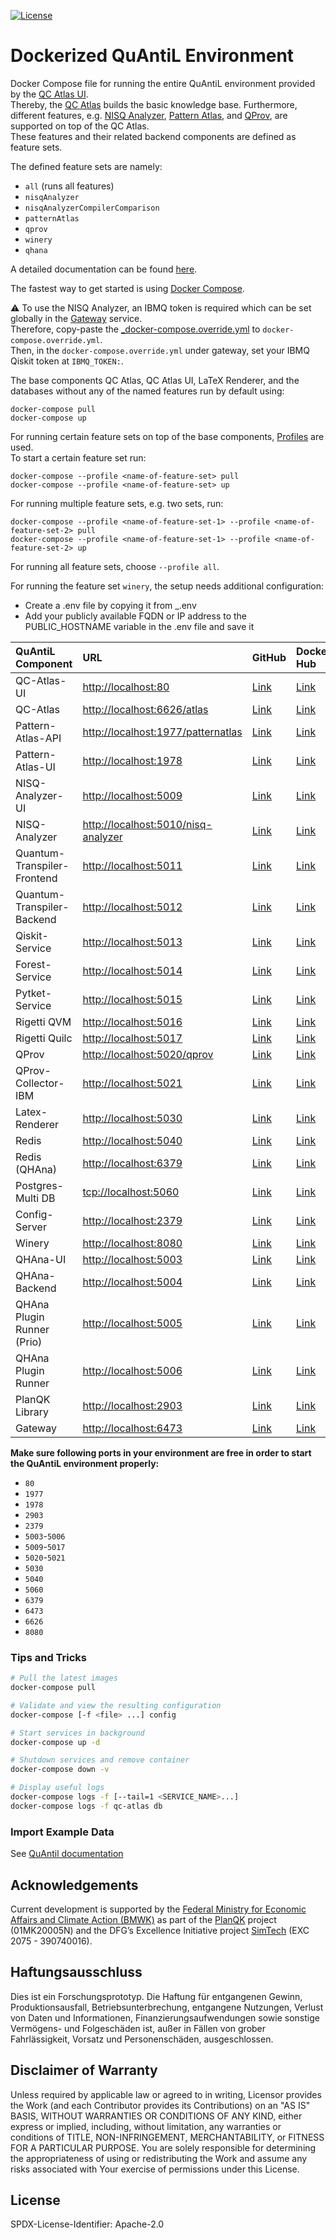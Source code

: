[![License](https://img.shields.io/badge/License-Apache%202.0-blue.svg)](https://opensource.org/licenses/Apache-2.0)

# Dockerized QuAntiL Environment

Docker Compose file for running the entire QuAntiL environment provided by the [QC Atlas UI](https://github.com/UST-QuAntiL/qc-atlas-ui).  
Thereby, the [QC Atlas](https://github.com/UST-QuAntiL/qc-atlas) builds the basic knowledge base.
Furthermore, different features, e.g. [NISQ Analyzer](https://github.com/UST-QuAntiL/nisq-analyzer), [Pattern Atlas](https://github.com/PatternAtlas/pattern-atlas-api), and [QProv](https://github.com/UST-QuAntiL/qprov), are supported on top of the QC Atlas.  
These features and their related backend components are defined as feature sets.  

The defined feature sets are namely:  
- `all` (runs all features)
- `nisqAnalyzer`
- `nisqAnalyzerCompilerComparison`
- `patternAtlas`
- `qprov`
- `winery`
- `qhana`

A detailed documentation can be found [here](https://quantil.readthedocs.io/en/latest/).  

The fastest way to get started is using [Docker Compose](https://docs.docker.com/compose/).

:warning: To use the NISQ Analyzer, an IBMQ token is required which can be set globally in the [Gateway](https://github.com/UST-QuAntiL/Gateway) service.  
Therefore, copy-paste the [_docker-compose.override.yml](./docker-compose.override.yml) to `docker-compose.override.yml`.  
Then, in the `docker-compose.override.yml` under gateway, set your IBMQ Qiskit token at `IBMQ_TOKEN:`.


The base components QC Atlas, QC Atlas UI, LaTeX Renderer, and the databases without any of the named features run by default using:
  ```shell
  docker-compose pull
  docker-compose up
  ```
For running certain feature sets on top of the base components, [Profiles](https://docs.docker.com/compose/profiles/) are used.  
To start a certain feature set run:
  ```shell
  docker-compose --profile <name-of-feature-set> pull
  docker-compose --profile <name-of-feature-set> up
  ```

For running multiple feature sets, e.g. two sets, run:
  ```shell
  docker-compose --profile <name-of-feature-set-1> --profile <name-of-feature-set-2> pull
  docker-compose --profile <name-of-feature-set-1> --profile <name-of-feature-set-2> up
  ```

For running all feature sets, choose `--profile all`.

For running the feature set `winery`, the setup needs additional configuration:
- Create a .env file by copying it from _.env
- Add your publicly available FQDN or IP address to the PUBLIC_HOSTNAME variable in the .env file and save it


| QuAntiL Component           | URL                                   | GitHub                                                     | Docker Hub                                                                                    |
|:----------------------------|:--------------------------------------|:-----------------------------------------------------------|:----------------------------------------------------------------------------------------------|
| QC-Atlas-UI                 | <http://localhost:80>                 | [Link](https://github.com/UST-QuAntiL/qc-atlas-ui)         | [Link](https://hub.docker.com/r/planqk/qc-atlas-ui)                                           |
| QC-Atlas                    | <http://localhost:6626/atlas>         | [Link](https://github.com/UST-QuAntiL/qc-atlas)            | [Link](https://hub.docker.com/r/planqk/atlas)                                                 |
| Pattern-Atlas-API           | <http://localhost:1977/patternatlas>  | [Link](https://github.com/PatternAtlas/pattern-atlas-api)  | [Link](https://hub.docker.com/r/patternatlas/pattern-atlas-api)                               |
| Pattern-Atlas-UI            | <http://localhost:1978>               | [Link](https://github.com/PatternAtlas/pattern-atlas-ui)   | [Link](https://hub.docker.com/r/patternatlas/pattern-atlas-ui)                                |
| NISQ-Analyzer-UI            | <http://localhost:5009>               | [Link](https://github.com/UST-QuAntiL/nisq-analyzer-ui)       | [Link](https://github.com/UST-QuAntiL/qhana-ui/pkgs/container/qhana-ui)|
| NISQ-Analyzer               | <http://localhost:5010/nisq-analyzer> | [Link](https://github.com/UST-QuAntiL/nisq-analyzer)       | [Link](https://hub.docker.com/r/planqk/nisq-analyzer)                                         |
| Quantum-Transpiler-Frontend | <http://localhost:5011>               | [Link](https://github.com/UST-QuAntiL/QuantumTranspiler)   | [Link](https://hub.docker.com/r/planqk/quantum-transpiler-frontend)                           |
| Quantum-Transpiler-Backend  | <http://localhost:5012>               | [Link](https://github.com/UST-QuAntiL/QuantumTranspiler)   | [Link](https://hub.docker.com/r/planqk/quantum-transpiler-backend)                            |
| Qiskit-Service              | <http://localhost:5013>               | [Link](https://github.com/UST-QuAntiL/qiskit-service)      | [Link](https://hub.docker.com/r/planqk/qiskit-service)                                        |
| Forest-Service              | <http://localhost:5014>               | [Link](https://github.com/UST-QuAntiL/forest-service)      | [Link](https://hub.docker.com/r/planqk/forest-service)                                        |
| Pytket-Service              | <http://localhost:5015>               | [Link](https://github.com/UST-QuAntiL/pytket-service)      | [Link](https://hub.docker.com/r/planqk/pytket-service)                                        |
| Rigetti QVM                 | <http://localhost:5016>               | [Link](https://github.com/rigetti/qvm)                     | [Link](https://hub.docker.com/r/rigetti/qvm)                                                  |
| Rigetti Quilc               | <http://localhost:5017>               | [Link](https://github.com/rigetti/quilc)                   | [Link](https://hub.docker.com/r/rigetti/quilc)                                                |
| QProv                       | <http://localhost:5020/qprov>         | [Link](https://github.com/UST-QuAntiL/qprov)               | [Link](https://hub.docker.com/r/planqk/qprov)                                                 |
| QProv-Collector-IBM         | <http://localhost:5021>               | [Link](https://github.com/UST-QuAntiL/qprov)               | [Link](https://hub.docker.com/r/planqk/qprov-collector)                                       |
| Latex-Renderer              | <http://localhost:5030>               | [Link](https://github.com/UST-QuAntiL/latex-renderer)      | [Link](https://hub.docker.com/repository/docker/planqk/latex-renderer)                        |
| Redis                       | <http://localhost:5040>               | [Link](https://github.com/redis/redis)                     | [Link](https://hub.docker.com/_/redis)                                                        |
| Redis (QHAna)               | <http://localhost:6379>               | [Link](https://github.com/redis/redis)                     | [Link](https://hub.docker.com/_/redis)                                                        |
| Postgres-Multi DB           | <tcp://localhost:5060>                | [Link](https://github.com/lmm-git/docker-postgres-multi)   | [Link](https://hub.docker.com/r/lmmdock/postgres-multi)                                       |
| Config-Server               | <http://localhost:2379>               | [Link](https://github.com/etcd-io/etcd)                    | [Link](https://quay.io/repository/coreos/etcd)                                                |
| Winery                      | <http://localhost:8080>               | [Link](https://github.com/eclipse/winery)                  | [Link](https://hub.docker.com/r/opentosca/winery)                                             |
| QHAna-UI                    | <http://localhost:5003>               | [Link](https://github.com/UST-QuAntiL/qhana-ui)       | [Link](https://github.com/UST-QuAntiL/qhana-plugin-runner/pkgs/container/qhana-ui)|
| QHAna-Backend               | <http://localhost:5004>               | [Link](https://github.com/UST-QuAntiL/qhana-backend)       | [Link](https://github.com/UST-QuAntiL/qhana-backend/pkgs/container/qhana-backend)|
| QHAna Plugin Runner (Prio)  |<http://localhost:5005>                | [Link](https://github.com/UST-QuAntiL/qhana-plugin-runner) | [Link](https://github.com/UST-QuAntiL/qhana-plugin-runner/pkgs/container/qhana-plugin-runner) |
| QHAna Plugin Runner         |<http://localhost:5006>                | [Link](https://github.com/UST-QuAntiL/qhana-plugin-runner) | [Link](https://github.com/UST-QuAntiL/qhana-plugin-runner/pkgs/container/qhana-plugin-runner) |
| PlanQK Library              |<http://localhost:2903>                | [Link](https://github.com/UST-QuAntiL/PlanQK-Library)      | [Link](https://hub.docker.com/repository/docker/planqk/planqk-library)                        |
| Gateway                     |<http://localhost:6473>                | [Link](https://github.com/UST-QuAntiL/Gateway)             | [Link](https://hub.docker.com/repository/docker/planqk/gateway)                               |

**Make sure following ports in your environment are free in order to start the QuAntiL environment properly:**

* `80`
* `1977`
* `1978`
* `2903`
* `2379`
* `5003`-`5006`
* `5009`-`5017`
* `5020`-`5021`
* `5030`
* `5040`
* `5060`
* `6379`
* `6473`
* `6626`
* `8080`

### Tips and Tricks

```bash
# Pull the latest images
docker-compose pull

# Validate and view the resulting configuration
docker-compose [-f <file> ...] config

# Start services in background
docker-compose up -d

# Shutdown services and remove container
docker-compose down -v

# Display useful logs
docker-compose logs -f [--tail=1 <SERVICE_NAME>...]
docker-compose logs -f qc-atlas db
```

### Import Example Data

See [QuAntil documentation](https://ust-quantil.github.io/quantil-docs/developer-guide/docker/)

## Acknowledgements

 Current development is supported by the [Federal Ministry for Economic Affairs and Climate Action (BMWK)] as part of the [PlanQK] project (01MK20005N) and the DFG’s Excellence Initiative project [SimTech] (EXC 2075 - 390740016).

 ## Haftungsausschluss

 Dies ist ein Forschungsprototyp.
 Die Haftung für entgangenen Gewinn, Produktionsausfall, Betriebsunterbrechung, entgangene Nutzungen, Verlust von Daten und Informationen, Finanzierungsaufwendungen sowie sonstige Vermögens- und Folgeschäden ist, außer in Fällen von grober Fahrlässigkeit, Vorsatz und Personenschäden, ausgeschlossen.

 ## Disclaimer of Warranty

 Unless required by applicable law or agreed to in writing, Licensor provides the Work (and each Contributor provides its Contributions) on an "AS IS" BASIS, WITHOUT WARRANTIES OR CONDITIONS OF ANY KIND, either express or implied, including, without limitation, any warranties or conditions of TITLE, NON-INFRINGEMENT, MERCHANTABILITY, or FITNESS FOR A PARTICULAR PURPOSE.
 You are solely responsible for determining the appropriateness of using or redistributing the Work and assume any risks associated with Your exercise of permissions under this License.

 ## License

 SPDX-License-Identifier: Apache-2.0

   [Federal Ministry for Economic Affairs and Climate Action (BMWK)]: https://www.bmwk.de/EN
   [PlanQK]: https://planqk.de
   [SimTech]: https://www.simtech.uni-stuttgart.de/
